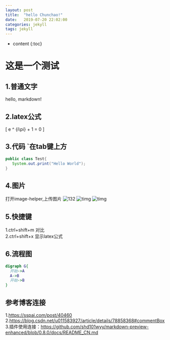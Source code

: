 ```yaml
---
layout: post
title:  "hello Chunchao!"
date:   2019-07-20 22:02:00
categories: jekyll
tags: jekyll
---
```


* content
{:toc}

# 这是一个测试

## 1.普通文字
hello, markdown!


## 2.latex公式
\[
e ^ {i\pi} + 1 = 0
\]


## 3.代码  `在tab键上方

```java
public class Test{
   System.out.print("Hello World");
}
```


## 4.图片
打开image-helper,上传图片
![132](https://i.loli.net/2019/07/20/5d331d8670bb142618.png)
![timg](https://i.loli.net/2019/07/20/5d3329c838e7b15269.jpg)
![timg](https://i.loli.net/2019/07/20/5d332a6e65bfd12397.gif)

## 5.快捷键
1.ctrl+shift+m 对比\
2.ctrl+shift+x 显示latex公式


## 6.流程图
```dot
digraph G{
  开始->A
  A->B
  开始->B
}
```

## 参考博客连接
1.https://sspai.com/post/40460
2.https://blog.csdn.net/u011583927/article/details/78858368#commentBox
3.插件使用连接：https://github.com/shd101wyy/markdown-preview-enhanced/blob/0.8.0/docs/README_CN.md

